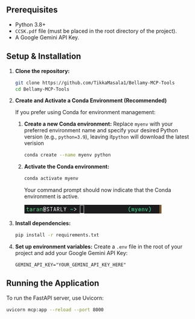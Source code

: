 ## Prerequisites

* Python 3.8+
* `CCSK.pdf` file (must be placed in the root directory of the project).
* A Google Gemini API Key.

## Setup & Installation

1.  **Clone the repository:**
    ```bash
    git clone https://github.com/TikkaMasala1/Bellamy-MCP-Tools
    cd Bellamy-MCP-Tools
    ```

2.  **Create and Activate a Conda Environment (Recommended)**

    If you prefer using Conda for environment management:

    1.  **Create a new Conda environment:**
        Replace `myenv` with your preferred environment name and specify your desired Python version (e.g., ```python=3.9```), leaving it```python``` will download the latest verision
        ```bash
        conda create --name myenv python
        ```

    2.  **Activate the Conda environment:**
        ```bash
        conda activate myenv
        ```
        Your command prompt should now indicate that the Conda environment is active.

        ![Screenshot From 2025-05-22 19-17-54.png](imgs/Screenshot%20From%202025-05-22%2019-17-54.png)
        

    
3.  **Install dependencies:**
    ```bash
    pip install -r requirements.txt
    ```
    
4.  **Set up environment variables:**
    Create a `.env` file in the root of your project and add your Google Gemini API Key:
    ```env
    GEMINI_API_KEY="YOUR_GEMINI_API_KEY_HERE"
    ```    
    
##  Running the Application

To run the FastAPI server, use Uvicorn:

```bash
uvicorn mcp:app --reload --port 8000